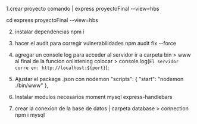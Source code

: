 1.crear proyecto 
comando | express proyectoFinal --view=hbs

cd express proyectoFinal --view=hbs

2. instalar dependencias 
npm i

3. hacer el audit para corregir vulnerabilidades 
npm audit fix --force

4. agregar un console log para acceder al servidor 
ir a carpeta bin > www 
al final de la funcion onlistening colocar > console.log(`El servidor corre en: http://localhost:${port}`);

5. Ajustar el package .json con nodemon 
"scripts": {
    "start": "nodemon ./bin/www"
  },

6. Instalar modulos necesarios 
    moment 
    mysql 
    express-handlebars

7. crear la conexion de la base de datos | carpeta database > connection
    npm i mysql
